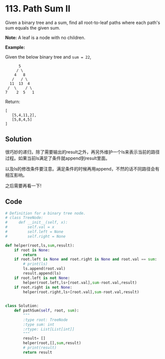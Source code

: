 # 113. Path Sum II

Given a binary tree and a sum, find all root-to-leaf paths where each path's sum equals the given sum.

**Note:** A leaf is a node with no children.

**Example:**

Given the below binary tree and `sum = 22`,

```
      5
     / \
    4   8
   /   / \
  11  13  4
 /  \    / \
7    2  5   1
```

Return:

```
[
   [5,4,11,2],
   [5,8,4,5]
]
```



## Solution

很巧妙的递归，除了需要输出的result之外，再另外维护一个ls来表示当前的路径过程。如果当前ls满足了条件就append到result里面。

以及ls的修改条件要注意。满足条件的时候再用append，不然的话不同路径会有相互影响。

之后需要再看一下!



## Code

```python
# Definition for a binary tree node.
# class TreeNode:
#     def __init__(self, x):
#         self.val = x
#         self.left = None
#         self.right = None

def helper(root,ls,sum,result):
    if root is None:
        return
    if root.left is None and root.right is None and root.val == sum:
        # print(ls)
        ls.append(root.val)
        result.append(ls)
    if root.left is not None:
        helper(root.left,ls+[root.val],sum-root.val,result)
    if root.right is not None:
        helper(root.right,ls+[root.val],sum-root.val,result)
        
    
class Solution:
    def pathSum(self, root, sum):
        """
        :type root: TreeNode
        :type sum: int
        :rtype: List[List[int]]
        """
        result= []
        helper(root,[],sum,result)
        # print(result)
        return result
```

